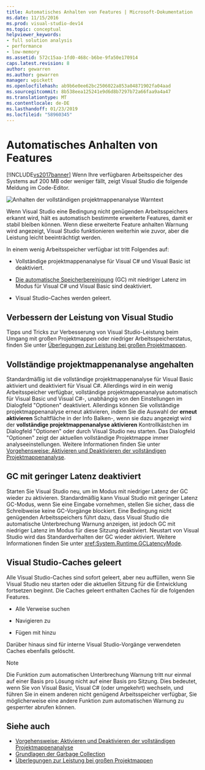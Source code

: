 ```yaml
---
title: Automatisches Anhalten von Features | Microsoft-Dokumentation
ms.date: 11/15/2016
ms.prod: visual-studio-dev14
ms.topic: conceptual
helpviewer_keywords:
- full solution analysis
- performance
- low-memory
ms.assetid: 572c15aa-1fd0-468c-b6be-9fa50e170914
caps.latest.revision: 8
author: gewarren
ms.author: gewarren
manager: wpickett
ms.openlocfilehash: ab9b6e0ee62bc2506022a853a04871902fa04aad
ms.sourcegitcommit: 8b538eea125241e9d6d8b7297b72a66faa9a4a47
ms.translationtype: MT
ms.contentlocale: de-DE
ms.lasthandoff: 01/23/2019
ms.locfileid: "58960345"
---
```

# <a name="automatic-feature-suspension"></a>Automatisches Anhalten von Features
[!INCLUDE[vs2017banner](../includes/vs2017banner.md)]
Wenn Ihre verfügbaren Arbeitsspeicher des Systems auf 200 MB oder weniger fällt, zeigt Visual Studio die folgende Meldung im Code-Editor.

 ![Anhalten der vollständigen projektmappenanalyse Warntext](../code-quality/media/fsa-alert.png "FSA_Alert")

 Wenn Visual Studio eine Bedingung nicht genügenden Arbeitsspeichers erkannt wird, hält es automatisch bestimmte erweiterte Features, damit er stabil bleiben können. Wenn diese erweiterte Feature anhalten Warnung wird angezeigt, Visual Studio funktionieren weiterhin wie zuvor, aber die Leistung leicht beeinträchtigt werden.

 In einem wenig Arbeitsspeicher verfügbar ist tritt Folgendes auf:

-   Vollständige projektmappenanalyse für Visual C# und Visual Basic ist deaktiviert.

-   [Die automatische Speicherbereinigung](http://msdn.microsoft.com/library/22b6cb97-0c80-4eeb-a2cf-5ed7655e37f9) (GC) mit niedriger Latenz im Modus für Visual C# und Visual Basic sind deaktiviert.

-   Visual Studio-Caches werden geleert.

## <a name="improve-visual-studio-performance"></a>Verbessern der Leistung von Visual Studio
 Tipps und Tricks zur Verbesserung von Visual Studio-Leistung beim Umgang mit großen Projektmappen oder niedriger Arbeitsspeicherstatus, finden Sie unter [Überlegungen zur Leistung bei großen Projektmappen](https://github.com/dotnet/roslyn/wiki/Performance-considerations-for-large-solutions).

## <a name="full-solution-analysis-suspended"></a>Vollständige projektmappenanalyse angehalten
 Standardmäßig ist die vollständige projektmappenanalyse für Visual Basic aktiviert und deaktiviert für Visual C#. Allerdings wird in ein wenig Arbeitsspeicher verfügbar, vollständige projektmappenanalyse automatisch für Visual Basic und Visual C#-, unabhängig von den Einstellungen im Dialogfeld "Optionen" deaktiviert. Allerdings können Sie vollständige projektmappenanalyse erneut aktivieren, indem Sie die Auswahl der **erneut aktivieren** Schaltfläche in der Info Balken-, wenn sie dazu angezeigt wird der **vollständige projektmappenanalyse aktivieren** Kontrollkästchen im Dialogfeld "Optionen" oder durch Visual Studio neu starten. Das Dialogfeld "Optionen" zeigt der aktuellen vollständige Projektmappe immer analyseeinstellungen. Weitere Informationen finden Sie unter [Vorgehensweise: Aktivieren und Deaktivieren der vollständigen Projektmappenanalyse](../code-quality/how-to-enable-and-disable-full-solution-analysis-for-managed-code.md).

## <a name="gc-low-latency-disabled"></a>GC mit geringer Latenz deaktiviert
 Starten Sie Visual Studio neu, um im Modus mit niedriger Latenz der GC wieder zu aktivieren.  Standardmäßig kann Visual Studio mit geringer Latenz GC-Modus, wenn Sie eine Eingabe vornehmen, stellen Sie sicher, dass die Schreibweise keine GC-Vorgänge blockiert. Eine Bedingung nicht genügenden Arbeitsspeichers führt dazu, dass Visual Studio die automatische Unterbrechung Warnung anzeigen, ist jedoch GC mit niedriger Latenz im Modus für diese Sitzung deaktiviert. Neustart von Visual Studio wird das Standardverhalten der GC wieder aktiviert. Weitere Informationen finden Sie unter <xref:System.Runtime.GCLatencyMode>.

## <a name="visual-studio-caches-flushed"></a>Visual Studio-Caches geleert

Alle Visual Studio-Caches sind sofort geleert, aber neu auffüllen, wenn Sie Visual Studio neu starten oder die aktuellen Sitzung für die Entwicklung fortsetzen beginnt. Die Caches geleert enthalten Caches für die folgenden Features.

-   Alle Verweise suchen

-   Navigieren zu

-   Fügen mit hinzu

Darüber hinaus sind für interne Visual Studio-Vorgänge verwendeten Caches ebenfalls gelöscht.

> [!NOTE]
> Die Funktion zum automatischen Unterbrechung Warnung tritt nur einmal auf einer Basis pro Lösung nicht auf einer Basis pro Sitzung. Dies bedeutet, wenn Sie von Visual Basic, Visual C# (oder umgekehrt) wechseln, und führen Sie in einem anderen nicht genügend Arbeitsspeicher verfügbar, Sie möglicherweise eine andere Funktion zum automatischen Warnung zu gesperrter abrufen können.

## <a name="see-also"></a>Siehe auch

- [Vorgehensweise: Aktivieren und Deaktivieren der vollständigen Projektmappenanalyse](../code-quality/how-to-enable-and-disable-full-solution-analysis-for-managed-code.md)
- [Grundlagen der Garbage Collection](http://msdn.microsoft.com/library/67c5a20d-1be1-4ea7-8a9a-92b0b08658d2)
- [Überlegungen zur Leistung bei großen Projektmappen](https://github.com/dotnet/roslyn/wiki/Performance-considerations-for-large-solutions)